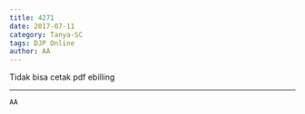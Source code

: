 ```yaml
---
title: 4271
date: 2017-07-11
category: Tanya-SC
tags: DJP Online
author: AA
---
```


Tidak bisa cetak pdf ebilling

---



`AA`
